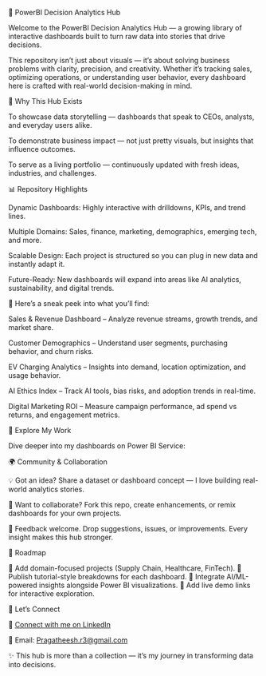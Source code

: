 🚀 PowerBI Decision Analytics Hub

Welcome to the PowerBI Decision Analytics Hub — a growing library of interactive dashboards built to turn raw data into stories that drive decisions.

This repository isn’t just about visuals — it’s about solving business problems with clarity, precision, and creativity.
Whether it’s tracking sales, optimizing operations, or understanding user behavior, every dashboard here is crafted with real-world decision-making in mind.

🌟 Why This Hub Exists

To showcase data storytelling — dashboards that speak to CEOs, analysts, and everyday users alike.

To demonstrate business impact — not just pretty visuals, but insights that influence outcomes.

To serve as a living portfolio — continuously updated with fresh ideas, industries, and challenges.

📊 Repository Highlights

Dynamic Dashboards: Highly interactive with drilldowns, KPIs, and trend lines.

Multiple Domains: Sales, finance, marketing, demographics, emerging tech, and more.

Scalable Design: Each project is structured so you can plug in new data and instantly adapt it.

Future-Ready: New dashboards will expand into areas like AI analytics, sustainability, and digital trends.

📌 Here’s a sneak peek into what you’ll find:

Sales & Revenue Dashboard – Analyze revenue streams, growth trends, and market share.

Customer Demographics – Understand user segments, purchasing behavior, and churn risks.

EV Charging Analytics – Insights into demand, location optimization, and usage behavior.

AI Ethics Index – Track AI tools, bias risks, and adoption trends in real-time.

Digital Marketing ROI – Measure campaign performance, ad spend vs returns, and engagement metrics.

🔎 Explore My Work

Dive deeper into my dashboards on Power BI Service:

🌍 Community & Collaboration

💡 Got an idea?
Share a dataset or dashboard concept — I love building real-world analytics stories.

🤝 Want to collaborate?
Fork this repo, create enhancements, or remix dashboards for your own projects.

📢 Feedback welcome.
Drop suggestions, issues, or improvements. Every insight makes this hub stronger.

🧭 Roadmap

🔹 Add domain-focused projects (Supply Chain, Healthcare, FinTech).
🔹 Publish tutorial-style breakdowns for each dashboard.
🔹 Integrate AI/ML-powered insights alongside Power BI visualizations.
🔹 Add live demo links for interactive exploration.

🔗 Let’s Connect

💼 [Connect with me on LinkedIn](https://www.linkedin.com/in/pragatheesh-r/)

📧 Email: Pragatheesh.r3@gmail.com

✨ This hub is more than a collection — it’s my journey in transforming data into decisions.

